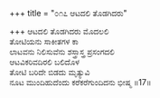 +++
title = "೦೧೭ ಆಟದಲಿ ತೊಡಗಿದರು"

+++
ಆಟದಲಿ ತೊಡಗಿದರು ಮೊದಲಲಿ  
ತೋಟಿಯನು ಸಾಕೀತಗಳ ಕಾ  
ಲಾಟವನು ನಿಲಿಸುವೆನು ಶಸ್ತ್ರಾಸ್ತ್ರ ಪ್ರಸಂಗದಲಿ   
ಆಟವಿಕರಿವದಿರಲಿ ಬಲಿದೊಳ  
ತೋಟಿ ಬರಿದೇ ಬಿಡದು ಮೃತ್ಯುವಿ  
ನೂಟ ಮುಂದಿಹುದೆಂದು ಕರೆಕರೆಗುಂದಿದನು ಭೀಷ್ಮ     ॥17॥